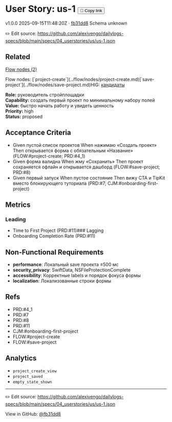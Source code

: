 # User Story: us-1 <button class="copy-link" aria-label="Copy page link" onclick="window.spechubCopyLink && window.spechubCopyLink()">🔗 Copy link</button>

<p class="badges">
  <span class="badge version">v1.0.0</span>
  <span class="badge build">2025-09-15T11:48:20Z · <a href="https://github.com/alexivengo/dailylogs-specs/commit/fb31dd8" target="_blank" rel="noopener" class="sha">fb31dd8</a></span>
  <span class="badge schema unknown">Schema unknown</span>
</p>

✏️ Edit source: https://github.com/alexivengo/dailylogs-specs/blob/main/specs/04_userstories/us/us-1.json
## Related
<p>
  <span class="chip"><a href="../stories/index.md#?flow=project-create,save-project">Flow nodes (2)</a></span>
</p>
Flow nodes:
<span class="chip">[`project-create`](../flow/nodes/project-create.md)</span><span class="chip">[`save-project`](../flow/nodes/save-project.md)</span>HIG: <span class="chip"><a href="../hig/us-1.md">кандидаты</a></span>

**Role:** руководитель стройплощадки  
**Capability:** создать первый проект по минимальному набору полей  
**Value:** быстро начать работу и увидеть ценность  
**Priority:** high  
**Status:** proposed

## Acceptance Criteria
- Given пустой список проектов When нажимаю «Создать проект» Then открывается форма с обязательным «Название» (FLOW:#project-create; PRD:#4_1)
- Given форма валидна When жму «Сохранить» Then проект сохраняется офлайн и открывается дашборд (FLOW:#save-project; PRD:#8)
- Given первый запуск When пустое состояние Then вижу CTA и TipKit вместо блокирующего туториала (PRD:#7; CJM:#onboarding-first-project)

## Metrics
### Leading
- Time to First Project (PRD:#11)### Lagging
- Onboarding Completion Rate (PRD:#11)
## Non-Functional Requirements
- **performance**: Локальный save проекта ≤500 мс
- **security_privacy**: SwiftData, NSFileProtectionComplete
- **accessibility**: Корректные labels и порядок фокуса формы
- **localization**: Локализованные строки формы

## Refs
- PRD:#4_1
- PRD:#7
- PRD:#8
- PRD:#11
- CJM:#onboarding-first-project
- FLOW:#project-create
- FLOW:#save-project

## Analytics
- `project_create_view`
- `project_saved`
- `empty_state_shown`

---
✏️ Edit source: https://github.com/alexivengo/dailylogs-specs/blob/main/specs/04_userstories/us/us-1.json

<p class="page-meta">
  View in GitHub: <a href="https://github.com/alexivengo/dailylogs-specs/commit/fb31dd8" target="_blank" rel="noopener">@fb31dd8</a></p>
